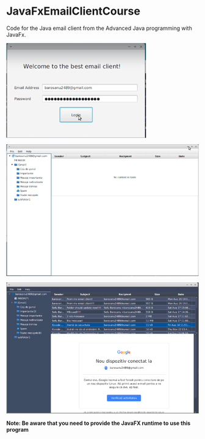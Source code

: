 # JavaFxEmailClientCourse

Code for the Java email client from the Advanced Java programming with JavaFx.

![Login window for the app](login-window.png "Login window")

![Main window for the app](main-window.png "Main window")

![Email detail example](email-example.png "Email example")

**Note: Be aware that you need to provide the JavaFX runtime to use this program**